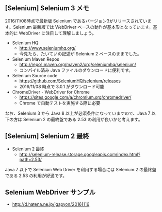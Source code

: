 ## [Selenium] Selenium 3 メモ

2016/11/08時点で最新版 Selenium であるバージョン3がリリースされています。Selenium 最新版では WebDriver ベースの動作が基本形となっています。基本的に WebDriver に注目して理解しましょう。

* Selenium HQ
  * http://www.seleniumhq.org/
  * 今見たら、たいていの記述が Selenium 2 ベースのままでした。
* Selenium Maven Repos
  * http://repo1.maven.org/maven2/org/seleniumhq/selenium/
  * コンパイル済み Java ファイルのダウンロードに便利です。
* Selenium Source code
  * https://github.com/SeleniumHQ/selenium/releases
  * 2016/11/08 時点で 3.0.1 がダウンロード可能
* ChromeDriver - WebDriver for Chrome
  * https://sites.google.com/a/chromium.org/chromedriver/
  * Chrome で自動テストを実施する際に必要

なお、Selenium 3 から Java 8 以上が必須条件になっていますので、Java 7 以下の方は Selenium 2 の最終盤である 2.53 の利用が良いかと考えます。


## [Selenium] Selenium 2 最終


* Selenium 2 最終
  * http://selenium-release.storage.googleapis.com/index.html?path=2.53/

Java 7 以下で Selenium Web Driver を利用する場合には Selenium 2 の最終盤である 2.53 の利用が好適です。


## Selenium WebDriver サンプル


* http://d.hatena.ne.jp/igapyon/20161116
